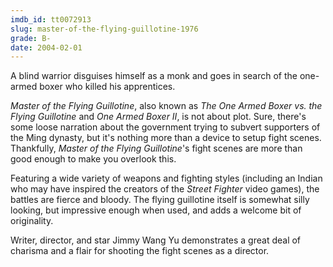 ```yaml
---
imdb_id: tt0072913
slug: master-of-the-flying-guillotine-1976
grade: B-
date: 2004-02-01
---
```


A blind warrior disguises himself as a monk and goes in search of the one-armed boxer who killed his apprentices.

_Master of the Flying Guillotine_, also known as _The One Armed Boxer vs. the Flying Guillotine_ and _One Armed Boxer II_, is not about plot. Sure, there's some loose narration about the government trying to subvert supporters of the Ming dynasty, but it's nothing more than a device to setup fight scenes. Thankfully, _Master of the Flying Guillotine_'s fight scenes are more than good enough to make you overlook this.

Featuring a wide variety of weapons and fighting styles (including an Indian who may have inspired the creators of the _Street Fighter_ video games), the battles are fierce and bloody. The flying guillotine itself is somewhat silly looking, but impressive enough when used, and adds a welcome bit of originality.

Writer, director, and star Jimmy Wang Yu demonstrates a great deal of charisma and a flair for shooting the fight scenes as a director.
